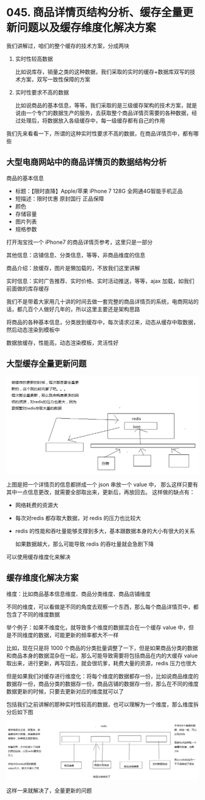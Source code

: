 # 045. 商品详情页结构分析、缓存全量更新问题以及缓存维度化解决方案

我们讲解过，咱们的整个缓存的技术方案，分成两块

1. 实时性较高数据

    比如说库存，销量之类的这种数据，我们采取的实时的缓存+数据库双写的技术方案，双写一致性保障的方案

2. 实时性要求不高的数据

    比如说商品的基本信息，等等，我们采取的是三级缓存架构的技术方案，就是说由一个专门的数据生产的服务，去获取整个商品详情页需要的各种数据，经过处理后，将数据放入各级缓存中，每一级缓存都有自己的作用

我们先来看看一下，所谓的这种实时性要求不高的数据，在商品详情页中，都有哪些

## 大型电商网站中的商品详情页的数据结构分析

商品的基本信息

- 标题：【限时直降】Apple/苹果 iPhone 7 128G 全网通4G智能手机正品
- 短描述：限时优惠 原封国行 正品保障
- 颜色
- 存储容量
- 图片列表
- 规格参数

打开淘宝找一个 iPhone7 的商品详情页参考，这里只是一部分

其他信息：店铺信息、分类信息，等等，非商品维度的信息

商品介绍：放缓存，图片是懒加载的，不放我们这里讲解

实时信息：实时广告推荐、实时价格、实时活动推送，等等，ajax 加载，如我们前面做的库存缓存

我们不是带着大家用几十讲的时间去做一套完整的商品详情页的系统，电商网站的话，都几百个人做好几年的，所以这里主要还是架构思路

将商品的各种基本信息，分类放到缓存中，每次请求过来，动态从缓存中取数据，然后动态渲染到模板中

数据放缓存，性能高，动态渲染模板，灵活性好

## 大型缓存全量更新问题
![](./assets/markdown-img-paste-20190406222115741.png)

上图是把一个详情页的信息都拼成一个 json 串放一个 value 中，
那么这样只要有其中一点信息更改，就需要全部取出来，更新后，再放回去。
这样做的缺点有：

- 网络耗费的资源大
- 每次对redis 都存取大数据，对 redis 的压力也比较大
- redis 的性能和吞吐量能够支撑到多大，基本跟数据本身的大小有很大的关系

    如果数据越大，那么可能导致 redis 的吞吐量就会急剧下降

可以使用缓存维度化来解决
## 缓存维度化解决方案
维度：比如商品基本信息维度、商品分类维度、商品店铺维度

不同的维度，可以看做是不同的角度去观察一个东西，那么每个商品详情页中，都包含了不同的维度数据

举个例子：如果不维度化，就导致多个维度的数据混合在一个缓存 value 中，但是不同维度的数据，可能更新的频率都大不一样

比如，现在只是将 1000 个商品的分类批量调整了一下，但是如果商品分类的数据和商品本身的数据混杂在一起，那么可能导致需要将包括商品在内的大缓存 value 取出来，进行更新，再写回去，就会很坑爹，耗费大量的资源，redis 压力也很大

但是如果我们对缓存进行维度化：将每个维度的数据都存一份，比如说商品维度的数据存一份，商品分类的数据存一份，商品店铺的数据存一份，那么在不同的维度数据更新的时候，只要去更新对应的维度就可以了

包括我们之前讲解的那种实时性较高的数据，也可以理解为一个维度，那么维度拆分后如下图

![](./assets/markdown-img-paste-20190406222555527.png)

这样一来就解决了，全量更新的问题


<iframe  height="500px" width="100%" frameborder=0 allowfullscreen="true" :src="$withBase('/ads.html')"></iframe>